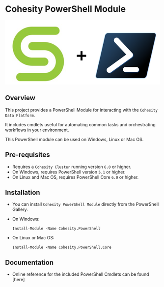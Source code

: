 # Cohesity PowerShell Module
![logo](src/cohesity_powershell.png)

## Overview
This project provides a PowerShell Module for interacting with the `Cohesity Data Platform`.

It includes cmdlets useful for automating common tasks and orchestrating workflows in your environment.

This PowerShell module can be used on Windows, Linux or Mac OS.

## Pre-requisites
* Requires a `Cohesity Cluster` running version `6.0` or higher.
* On Windows, requires PowerShell version `5.1` or higher.
* On Linux and Mac OS, requires PowerShell Core `6.0` or higher.

## Installation
* You can install `Cohesity PowerShell Module` directly from the PowerShell Gallery.

* On Windows:
    ```
    Install-Module -Name Cohesity.PowerShell
    ```
* On Linux or Mac OS:
    ```
    Install-Module -Name Cohesity.PowerShell.Core
    ```
## Documentation
* Online reference for the included PowerShell Cmdlets can be found [here]